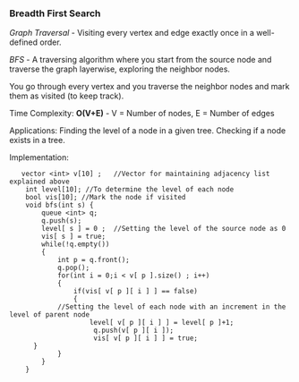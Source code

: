 ### Breadth First Search
*Graph Traversal* - Visiting every vertex and edge exactly once in a well-defined order.

*BFS* - A traversing algorithm where you start from the source node and traverse the graph layerwise, exploring the neighbor nodes. 

You go through every vertex and you traverse the neighbor nodes and mark them as visited (to keep track). 

Time Complexity: **O(V+E)** - V = Number of nodes, E = Number of edges

Applications: Finding the level of a node in a given tree. Checking if a node exists in a tree. 


Implementation:

```
   vector <int> v[10] ;   //Vector for maintaining adjacency list explained above
    int level[10]; //To determine the level of each node
    bool vis[10]; //Mark the node if visited 
    void bfs(int s) {
        queue <int> q;
        q.push(s);
        level[ s ] = 0 ;  //Setting the level of the source node as 0
        vis[ s ] = true;
        while(!q.empty())
        {
            int p = q.front();
            q.pop();
            for(int i = 0;i < v[ p ].size() ; i++)
            {
                if(vis[ v[ p ][ i ] ] == false)
                {
            //Setting the level of each node with an increment in the level of parent node
                    level[ v[ p ][ i ] ] = level[ p ]+1;                 
                     q.push(v[ p ][ i ]);
                     vis[ v[ p ][ i ] ] = true;
      }
            }
        }
    }
    
